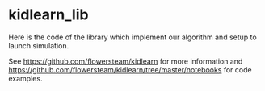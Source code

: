 # kidlearn_lib

Here is the code of the library which implement our algorithm and setup to launch simulation. 

See https://github.com/flowersteam/kidlearn for more information and https://github.com/flowersteam/kidlearn/tree/master/notebooks for code examples.
